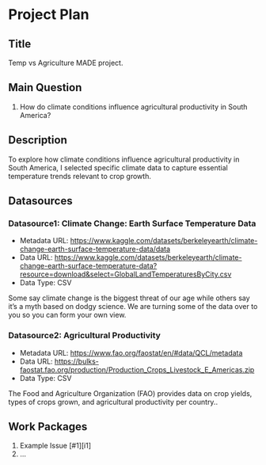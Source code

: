 # Project Plan

## Title
<!-- Give your project a short title. -->
Temp vs Agriculture MADE project.

## Main Question

<!-- Think about one main question you want to answer based on the data. -->
1. How do climate conditions influence agricultural productivity in South America?

## Description

<!-- Describe your data science project in max. 200 words. Consider writing about why and how you attempt it. -->
To explore how climate conditions influence agricultural productivity in South America, I selected specific climate data to capture essential temperature trends relevant to crop growth.

## Datasources

<!-- Describe each datasources you plan to use in a section. Use the prefic "DatasourceX" where X is the id of the datasource. -->

### Datasource1: Climate Change: Earth Surface Temperature Data
* Metadata URL: https://www.kaggle.com/datasets/berkeleyearth/climate-change-earth-surface-temperature-data/data
* Data URL: https://www.kaggle.com/datasets/berkeleyearth/climate-change-earth-surface-temperature-data?resource=download&select=GlobalLandTemperaturesByCity.csv
* Data Type: CSV

Some say climate change is the biggest threat of our age while others say it’s a myth based on dodgy science. We are turning some of the data over to you so you can form your own view.

### Datasource2: Agricultural Productivity
* Metadata URL: https://www.fao.org/faostat/en/#data/QCL/metadata
* Data URL: https://bulks-faostat.fao.org/production/Production_Crops_Livestock_E_Americas.zip
* Data Type: CSV

The Food and Agriculture Organization (FAO) provides data on crop yields, types of crops grown, and agricultural productivity per country..

## Work Packages

<!-- List of work packages ordered sequentially, each pointing to an issue with more details. -->

1. Example Issue [#1][i1]
2. ...


